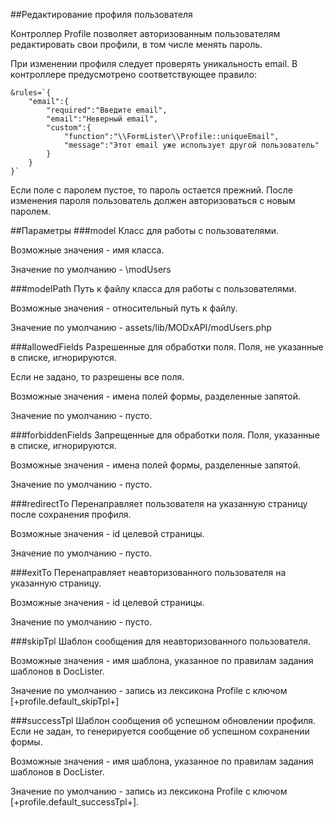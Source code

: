 ##Редактирование профиля пользователя

Контроллер Profile позволяет авторизованным пользователям редактировать свои профили, в том числе менять пароль.

При изменении профиля следует проверять уникальность email. В контроллере предусмотрено соответствующее правило:
```
&rules=`{
    "email":{
        "required":"Введите email",
        "email":"Неверный email",
        "custom":{
            "function":"\\FormLister\\Profile::uniqueEmail",
            "message":"Этот email уже использует другой пользователь"
        }
    }
}`
```

Если поле с паролем пустое, то пароль остается прежний. После изменения пароля пользователь должен авторизоваться с новым паролем.

##Параметры
###model
Класс для работы с пользователями.

Возможные значения - имя класса.

Значение по умолчанию - \modUsers

###modelPath
Путь к файлу класса для работы с пользователями.

Возможные значения - относительный путь к файлу.

Значение по умолчанию - assets/lib/MODxAPI/modUsers.php

###allowedFields
Разрешенные для обработки поля. Поля, не указанные в списке, игнорируются.

Если не задано, то разрешены все поля.

Возможные значения - имена полей формы, разделенные запятой. 

Значение по умолчанию - пусто.

###forbiddenFields
Запрещенные для обработки поля. Поля, указанные в списке, игнорируются. 

Возможные значения - имена полей формы, разделенные запятой. 

Значение по умолчанию - пусто.

###redirectTo
Перенаправляет пользователя на указанную страницу после сохранения профиля.

Возможные значения - id целевой страницы.

Значение по умолчанию - пусто.

###exitTo
Перенаправляет неавторизованного пользователя на указанную страницу.

Возможные значения - id целевой страницы.

Значение по умолчанию - пусто.

###skipTpl
Шаблон сообщения для неавторизованного пользователя.

Возможные значения - имя шаблона, указанное по правилам задания шаблонов в DocLister.

Значение по умолчанию - запись из лексикона Profile с ключом [+profile.default_skipTpl+]

###successTpl
Шаблон сообщения об успешном обновлении профиля. Если не задан, то генерируется сообщение об успешном сохранении формы.

Возможные значения - имя шаблона, указанное по правилам задания шаблонов в DocLister.

Значение по умолчанию - запись из лексикона Profile с ключом [+profile.default_successTpl+].